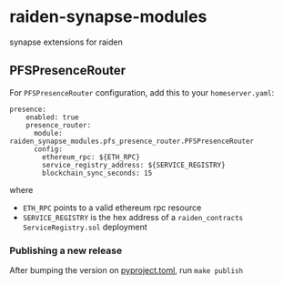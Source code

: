 # raiden-synapse-modules
synapse extensions for raiden

## PFSPresenceRouter

For `PFSPresenceRouter` configuration, add this to your `homeserver.yaml`:

```
presence:
    enabled: true
    presence_router:
      module: raiden_synapse_modules.pfs_presence_router.PFSPresenceRouter
      config:
        ethereum_rpc: ${ETH_RPC}
        service_registry_address: ${SERVICE_REGISTRY}
        blockchain_sync_seconds: 15
```

where
- `ETH_RPC` points to a valid ethereum rpc resource
- `SERVICE_REGISTRY` is the hex address of a `raiden_contracts` `ServiceRegistry.sol` deployment


### Publishing a new release

After bumping the version on [pyproject.toml](pyproject.toml), run `make publish`
